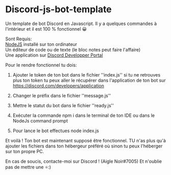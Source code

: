 # Discord-js-bot-template
Un template de bot Discord en Javascript. Il y a quelques commandes à l'intérieur et il est 100 % fonctionnel 😀

Sont Requis:
<br>[NodeJS](https://nodejs.org/fr/) installé sur ton ordinateur
<br>Un éditeur de code ou de texte (le bloc notes peut faire l'affaire)
<br>Une application sur [Discord Developper Portal](https://discord.com/developers/applications)

Pour le rendre fonctionnel tu dois:

1. Ajouter le token de ton bot dans le fichier ''index.js'' si tu ne retrouves plus ton token tu peux aller le récupérer dans l'application de ton bot sur https://discord.com/developers/application

2. Changer le préfix dans le fichier ''message.js''

3. Mettre le statut du bot dans le fichier ''ready.js''

4. Exécuter la commande npm i dans le terminal de ton IDE ou dans le NodeJs command prompt

5. Pour lance le bot effectues node index.js

Et voilà ! Ton bot est maintenant supposé être fonctionnel. TU n'as plus qu'à ajouter les fichiers dans ton hébergeur préféré où sinon tu peux l'héberger sur ton propre PC.

En cas de soucis, contacte-moi sur Discord ! (Aigle Noir#7005) 
Et n'oublie pas de mettre une ⭐:)
